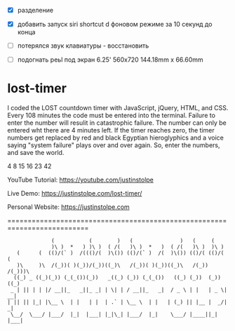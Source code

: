 - [x] разделение
- [x] добавить запуск siri shortcut d фоновом режиме за 10 секунд до конца
- [ ] потерялся звук клавиатуры - восстановить
- [ ] подогнать реьl под экран 6.25' 560x720 144.18mm x 66.60mm




# lost-timer

I coded the LOST countdown timer with JavaScript, jQuery, HTML, and CSS. Every 108 minutes the code must be entered into the terminal. Failure to enter the number will resulit in catastrophic failure. The number can only be entered wht there are 4 minutes left. If the timer reaches zero, the timer numbers get replaced by red and black Egyptian hieroglyphics and a voice saying "system failure" plays over and over again. So, enter the numbers, and save the world.

4 8 15 16 23 42

YouTube Tutorial: https://youtube.com/justinstolpe

Live Demo: https://justinstolpe.com/lost-timer/

Personal Website: https://justinstolpe.com

==========================================================================
    
                  (           (        )   (               )   (     (         
                  )\ )  *   ) )\ )  ( /(   )\ )  *   )  ( /(   )\ )  )\ )      
       (      (  (()/(` )  /((()/(  )\()) (()/(` )  /(  )\()) (()/( (()/( (    
       )\     )\  /(_))( )(_))/(_))((_)\   /(_))( )(_))((_)\   /(_)) /(_)))\   
      ((_) _ ((_)(_)) (_(_())(_))   _((_) (_)) (_(_())   ((_) (_))  (_)) ((_)  
     _ | || | | |/ __||_   _||_ _| | \| | / __||_   _|  / _ \ | |   | _ \| __| 
    | || || |_| |\__ \  | |   | |  | .` | \__ \  | |   | (_) || |__ |  _/| _|  
     \__/  \___/ |___/  |_|  |___| |_|\_| |___/  |_|    \___/ |____||_|  |___|
